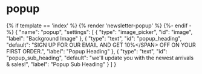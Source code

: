 # popup


<style>
.popup.grid {
background-image: url({{ 'popup-bg.jpg' | asset_img_url: 'original' }});
background-repeat: no-repeat;
background-size: cover; 
}
</style>


<div class="popup-btn">
<!-- Change the text below to what you need it to be -->
</div>
<div class="popup-overlay" data-lazyload="Anything you want to lazyload">
<div class="popup grid">
  <div class="img-popup">
    <img src="{{ settings.image | img_url : 'original' }}">
  </div>
  <div class="pop-content">
   <div class="footer-block__newsletter">
     <h2 class="footer-block__headin">{{settings.popup_heading}}</h2>
     <p class="news-sub-heading">{{settings.popup_sub_heading}}</p>
            {%- form 'customer', id: 'ContactFooter', class: 'footer__newsletter newsletter-form' -%}
              <input type="hidden" name="contact[tags]" value="newsletter">
              <div class="newsletter-form__field-wrapper">
                <div class="field">
                  <input
                    id="NewsletterForm--{{ section.id }}"
                    type="email"
                    name="contact[email]"
                    class="field__input"
                    value="{{ form.email }}"
                    aria-required="true"
                    autocorrect="off"
                    autocapitalize="off"
                    autocomplete="email"
                    {% if form.errors %}
                      autofocus
                      aria-invalid="true"
                      aria-describedby="ContactFooter-error"
                    {% elsif form.posted_successfully? %}
                      aria-describedby="ContactFooter-success"
                    {% endif %}
                    placeholder="{{ 'Enter Email Address Here' }}"
                    required
                  >
                  <label class="field__label" for="NewsletterForm--{{ section.id }}">
                    {{ 'Enter Email Address Here' }}
                  </label>
                  <button type="submit" class="newsletter-form__button field__button" name="commit" id="Subscribe" aria-label="{{ 'newsletter.button_label' | t }}">
                  SEND
                  </button>
                </div>
                {%- if form.errors -%}
                  <small class="newsletter-form__message form__message" id="ContactFooter-error">{% render 'icon-error' %}{{ form.errors.translated_fields['email'] | capitalize }} {{ form.errors.messages['email'] }}</small>
                {%- endif -%}
              </div>
              {%- if form.posted_successfully? -%}
                <h3 class="newsletter-form__message newsletter-form__message--success form__message" id="ContactFooter-success" tabindex="-1" autofocus>{% render 'icon-success' %}{{ 'newsletter.success' | t }}</h3>
              {%- endif -%}
            {%- endform -%}
          </div>

<span class="popup-close"></span>
</div>

</div>
</div>

 <script>
      $(document).ready(function(){
        setTimeout(function(){

          var check_popuop = localStorage.getItem("popup-btn");

          if(check_popuop != 'cookie-show'){
            
            $(".popup-btn").trigger("click");

            localStorage.setItem("popup-btn", "cookie-show");
          }
          
       },3000);    
        //alert("hello");
      
      });
    </script>

<script>
  document.querySelector(".popup-btn").addEventListener('click', function (e) {
e.stopPropagation();
document.querySelector(".popup").style.display = 'flex';
}, false);
document.querySelector(".popup-btn").addEventListener('click', function () {
document.querySelector(".popup-overlay").style.display = 'flex';
}, false);
document.querySelector(".popup-close").addEventListener('click', function () {
document.querySelector(".popup").style.display = 'none';
document.querySelector(".popup-overlay").style.display = 'none';
}, false);
document.querySelector("body").addEventListener('click', function () {
document.querySelector(".popup").style.display = 'none';
document.querySelector(".popup-overlay").style.display = 'none';
}, false);
document.querySelector(".popup").addEventListener('click', function (e) {
e.stopPropagation();
}, false);
</script>
<style>
.popup {
background-color: #fff;
border-radius: 8px;
padding: 50px 30px;
box-shadow: rgba(0, 0, 0, 0.24) 0px 1px 3px;
position: absolute;
z-index: 25;
top: 50%;
left: 50%;
transform: translate(-50%, -50%);
max-width: 800px !important;
height: 400px;
display: none;
width: 100%;
}
@media only screen and (max-width: 767px) {
.popup {
padding: 35px 15px;
}
}
.popup-close:after {
width: 30px;
content: '╳';
position: fixed;
right: 10px;
top: 10px;
font-size: 20px;
line-height: 30px;
cursor: pointer;
}
.popup-btn {
cursor: pointer;
}
.popup-overlay {
position: fixed;
height: 100%;
width: 100% !important;
top: 0;
right: 0;
bottom: 0;
left: 0;
background: rgba(0, 0, 0, 0.6);
display: none;
z-index: 100;
}
 </style>
  {% if template == 'index' %}
 {% render 'newsletter-popup' %}
  {%- endif -%}
 {
    "name": "popup",
    "settings": [
      {
        "type": "image_picker",
        "id": "image",
        "label": "Background Image"
      },
      {
        "type": "text",
        "id": "popup_heading",
        "default": "SIGN UP FOR OUR EMAIL AND GET <SPAN>10%<\/SPAN> OFF ON YOUR FIRST ORDER.",
        "label": "Popup Heading"
      },
      {
        "type": "text",
        "id": "popup_sub_heading",
        "default": "we'll update you with the newest arrivals & sales!",
        "label": "Popup Sub Heading"
      }
    ]
  }

